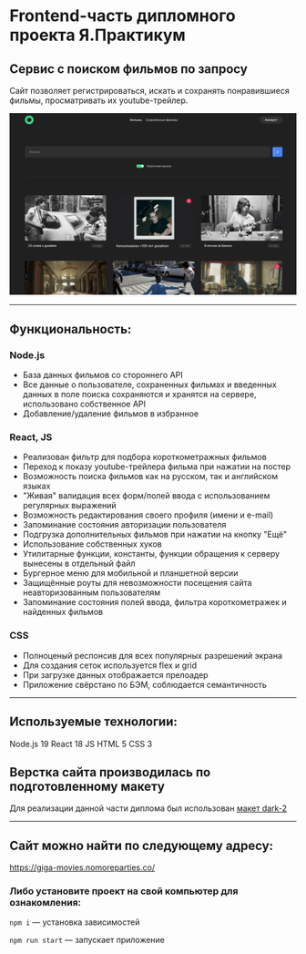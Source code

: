 # Frontend-часть дипломного проекта Я.Практикум

## Сервис с поиском фильмов по запросу
Сайт позволяет регистрироваться, искать и сохранять понравившиеся фильмы, просматривать их youtube-трейлер.

![Главная страница фильмотеки](https://github.com/Racio-begin/movies-explorer-frontend/blob/main/src/images/main_page.png)

 --- 

 ## Функциональность:

 ### Node.js

 * База данных фильмов со стороннего API
 * Все данные о пользователе, сохраненных фильмах и введенных данных в поле поиска сохраняются и хранятся на сервере, использовано собственное API
 * Добавление/удаление фильмов в избранное

 ### React, JS
 
* Реализован фильтр для подбора короткометражных фильмов
* Переход к показу youtube-трейлера фильма при нажатии на постер
* Возможность поиска фильмов как на русском, так и английском языках
* "Живая" валидация всех форм/полей ввода с использованием регулярных выражений
* Возможность редактирования своего профиля (имени и e-mail)
* Запоминание состояния авторизации пользователя
* Подгрузка дополнительных фильмов при нажатии на кнопку "Ещё"
* Использование собственных хуков
* Утилитарные функции, константы, функции обращения к серверу вынесены в отдельный файл
* Бургерное меню для мобильной и планшетной версии
* Защищённые роуты для невозможности посещения сайта неавторизованным пользователям
* Запоминание состояния полей ввода, фильтра короткометражек и найденных фильмов

 ### CSS
 
* Полноценый респонсив для всех популярных разрешений экрана
* Для создания сеток используется flex и grid
* При загрузке данных отображается прелоадер
* Приложение свёрстано по БЭМ, соблюдается семантичность

 --- 

## Используемые технологии:
Node.js 19
React 18
JS
HTML 5
CSS 3

## Верстка сайта производилась по подготовленному макету
Для реализации данной части диплома был использован [макет dark-2](https://www.figma.com/file/6FMWkB94wE7KTkcCgUXtnC/light-1?type=design&node-id=1-7266&mode=design&t=zNus89utRChXTMkx-0)

 --- 

## Сайт можно найти по следующему адресу:
https://giga-movies.nomoreparties.co/

### Либо установите проект на свой компьютер для ознакомления:

```npm i``` — установка зависимостей

```npm run start``` — запускает приложение
